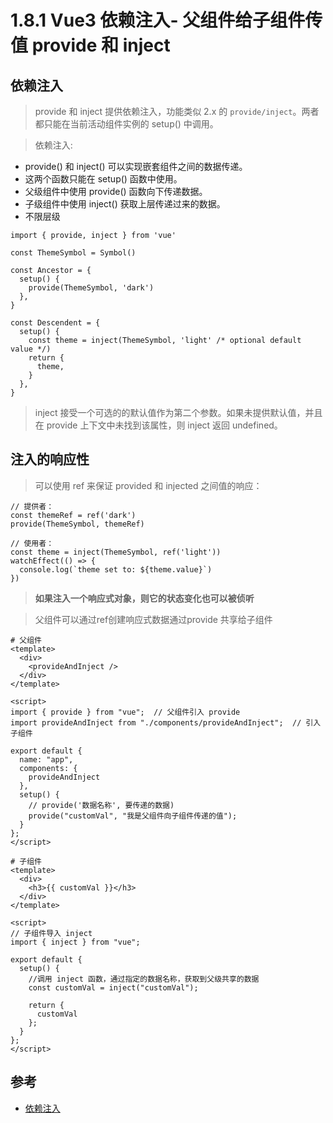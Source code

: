 # 1.8.1 Vue3 依赖注入- 父组件给子组件传值 provide 和 inject


## 依赖注入
>provide 和 inject 提供依赖注入，功能类似 2.x 的 `provide/inject`。两者都只能在当前活动组件实例的 setup() 中调用。

>依赖注入:
- provide() 和 inject() 可以实现嵌套组件之间的数据传递。
- 这两个函数只能在 setup() 函数中使用。
- 父级组件中使用 provide() 函数向下传递数据。
- 子级组件中使用 inject() 获取上层传递过来的数据。
- 不限层级

```
import { provide, inject } from 'vue'

const ThemeSymbol = Symbol()

const Ancestor = {
  setup() {
    provide(ThemeSymbol, 'dark')
  },
}

const Descendent = {
  setup() {
    const theme = inject(ThemeSymbol, 'light' /* optional default value */)
    return {
      theme,
    }
  },
}
```
>inject 接受一个可选的的默认值作为第二个参数。如果未提供默认值，并且在 provide 上下文中未找到该属性，则 inject 返回 undefined。


## 注入的响应性

>可以使用 ref 来保证 provided 和 injected 之间值的响应：

```
// 提供者：
const themeRef = ref('dark')
provide(ThemeSymbol, themeRef)

// 使用者：
const theme = inject(ThemeSymbol, ref('light'))
watchEffect(() => {
  console.log(`theme set to: ${theme.value}`)
})
```

>**如果注入一个响应式对象，则它的状态变化也可以被侦听**

>父组件可以通过ref创建响应式数据通过provide 共享给子组件

```
# 父组件
<template>
  <div>
    <provideAndInject />
  </div>
</template>
 
<script>
import { provide } from "vue";  // 父组件引入 provide
import provideAndInject from "./components/provideAndInject";  // 引入子组件
 
export default {
  name: "app",
  components: {
    provideAndInject
  },
  setup() {
    // provide('数据名称', 要传递的数据)
    provide("customVal", "我是父组件向子组件传递的值"); 
  }
};
</script>

# 子组件
<template>
  <div>
    <h3>{{ customVal }}</h3>
  </div>
</template>
 
<script>
// 子组件导入 inject
import { inject } from "vue";
 
export default {
  setup() {
    //调用 inject 函数，通过指定的数据名称，获取到父级共享的数据
    const customVal = inject("customVal");
 
    return {
      customVal
    };
  }
};
</script>

```

## 参考
- [依赖注入](https://vue-composition-api-rfc.netlify.app/zh/api.html#%E4%BE%9D%E8%B5%96%E6%B3%A8%E5%85%A5)

